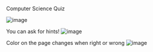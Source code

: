 Computer Science Quiz

![image](https://github.com/gabrieldcjs/CS-quiz/assets/112210864/6e5e7020-86b8-4ca3-9987-3d840ec4be97)

You can ask for hints!
![image](https://github.com/gabrieldcjs/CS-quiz/assets/112210864/4f23e8be-ec0d-443b-ab96-502b6f7f4a92)

Color on the page changes when right or wrong
![image](https://github.com/gabrieldcjs/CS-quiz/assets/112210864/73655a25-b71c-4986-b7f7-c4a2785718c4)
